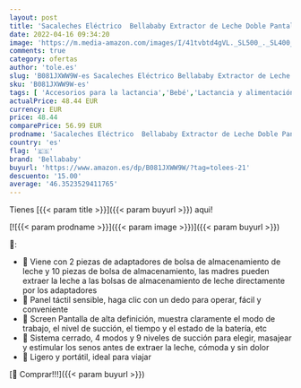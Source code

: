 ```yaml
---
layout: post
title: 'Sacaleches Eléctrico  Bellababy Extractor de Leche Doble Pantalla Táctil Sensible  Múltiples Modos y Niveles de Succión  Portátil  24mm '
date: 2022-04-16 09:34:20
image: 'https://m.media-amazon.com/images/I/41tvbtd4gVL._SL500_._SL400_.jpg'
comments: true
category: ofertas
author: 'tole.es'
slug: 'B081JXWW9W-es Sacaleches Eléctrico Bellababy Extractor de Leche Doble...'
sku: 'B081JXWW9W-es'
tags: [ 'Accesorios para la lactancia','Bebé','Lactancia y alimentación','Sacaleches','bellababy','sacaleches','🇪🇸', ]
actualPrice: 48.44 EUR
currency: EUR
price: 48.44
comparePrice: 56.99 EUR
prodname: 'Sacaleches Eléctrico  Bellababy Extractor de Leche Doble Pantalla Táctil Sensible  Múltiples Modos y Niveles de Succión  Portátil  24mm '
country: 'es'
flag: '🇪🇸'
brand: 'Bellababy'
buyurl: 'https://www.amazon.es/dp/B081JXWW9W/?tag=tolees-21'
descuento: '15.00'
average: '46.3523529411765'
---
```


Tienes [{{< param title >}}]({{< param buyurl >}}) aqui!

[![{{< param prodname >}}]({{< param image >}})]({{< param buyurl >}})

🔎:

- 🎄 Viene con 2 piezas de adaptadores de bolsa de almacenamiento de leche y 10 piezas de bolsa de almacenamiento, las madres pueden extraer la leche a las bolsas de almacenamiento de leche directamente por los adaptadores
- 🎄 Panel táctil sensible, haga clic con un dedo para operar, fácil y conveniente
- 🎄 Screen Pantalla de alta definición, muestra claramente el modo de trabajo, el nivel de succión, el tiempo y el estado de la batería, etc
- 🎄 Sistema cerrado, 4 modos y 9 niveles de succión para elegir, masajear y estimular los senos antes de extraer la leche, cómoda y sin dolor
- 🎄 Ligero y portátil, ideal para viajar

[🛒 Comprar!!!]({{< param buyurl >}})
